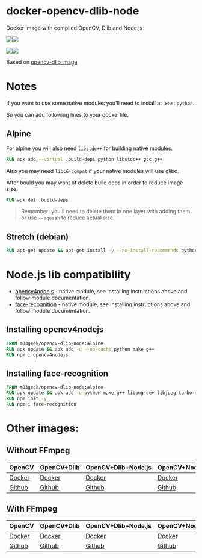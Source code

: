 # docker-opencv-dlib-node

Docker image with compiled OpenCV, Dlib and Node.js

[![](https://images.microbadger.com/badges/version/m03geek/opencv-dlib-node:alpine.svg)](https://microbadger.com/images/m03geek/opencv-dlib-node:alpine "version")[![](https://images.microbadger.com/badges/image/m03geek/opencv-dlib-node:alpine.svg)](https://microbadger.com/images/m03geek/opencv-dlib-node:alpine "layers")

[![](https://images.microbadger.com/badges/version/m03geek/opencv-dlib-node:stretch.svg)](https://microbadger.com/images/m03geek/opencv-dlib-node:stretch "version")[![](https://images.microbadger.com/badges/image/m03geek/opencv-dlib-node:stretch.svg)](https://microbadger.com/images/m03geek/opencv-dlib-node:stretch "layers")

Based on [opencv-dlib image](https://hub.docker.com/r/m03geek/opencv-dlib/)

# Notes

If you want to use some native modules you'll need to install at least `python`.

So you can add following lines to your dockerfile.

## Alpine 

For alpine you will also need `libstdc++` for building native modules.

```Dockerfile
RUN apk add --virtual .build-deps python libstdc++ gcc g++
```

Also you may need `libc6-compat` if your native modules will use glibc.

After bould you may want ot delete build deps in order to reduce image size.

```Dockerfile
RUN apk del .build-deps
```

> Remember: you'll need to delete them in one layer with adding them or use `--squash` to reduce actual size.

## Stretch (debian)

```Dockerfile
RUN apt-get update && apt-get install -y --no-install-recommends python build-essential
```

# Node.js lib compatibility

* [opencv4nodejs](https://www.npmjs.com/package/opencv4nodejs) - native module, see installing instructions above and follow module documentation.
* [face-recognition](https://www.npmjs.com/package/face-recognition) - native module, see installing instructions above and follow module documentation.

## Installing opencv4nodejs

```Dockerfile
FROM m03geek/opencv-dlib-node:alpine
RUN apk update && apk add -u --no-cache python make g++
RUN npm i opencv4nodejs
```

## Installing face-recognition

```Dockerfile
FROM m03geek/opencv-dlib-node:alpine
RUN apk update && apk add -u python make g++ libpng-dev libjpeg-turbo-dev giflib-dev libx11-dev
RUN npm init -y
RUN npm i face-recognition
```

# Other images:

## Without FFmpeg

| OpenCV | OpenCV+Dlib | OpenCV+Dlib+Node.js | OpenCV+Node.js |
|-|-|-|-|
| [Docker](https://hub.docker.com/r/m03geek/opencv/) | [Docker](https://hub.docker.com/r/m03geek/opencv-dlib/) | [Docker](https://hub.docker.com/r/m03geek/opencv-dlib-node/) | [Docker](https://hub.docker.com/r/m03geek/opencv-node/) |
| [Github](https://github.com/SkeLLLa/docker-opencv) | [Github](https://github.com/SkeLLLa/docker-opencv-dlib) | [Github](https://github.com/SkeLLLa/docker-opencv-dlib-node) | [Github](https://github.com/SkeLLLa/docker-opencv-node) |

## With FFmpeg

| OpenCV | OpenCV+Dlib | OpenCV+Dlib+Node.js | OpenCV+Node.js |
|-|-|-|-|
| [Docker](https://hub.docker.com/r/m03geek/ffmpeg-opencv/) | [Docker](https://hub.docker.com/r/m03geek/ffmpeg-opencv-dlib/) | [Docker](https://hub.docker.com/r/m03geek/ffmpeg-opencv-dlib-node/) | [Docker](https://hub.docker.com/r/m03geek/ffmpeg-opencv-dlib-node/) |
| [Github](https://github.com/SkeLLLa/docker-ffmpeg-opencv) | [Github](https://github.com/SkeLLLa/docker-ffmpeg-opencv) | [Github](https://github.com/SkeLLLa/docker-ffmpeg-opencv-dlib-node) | [Github](https://github.com/SkeLLLa/docker-ffmpeg-opencv-node) |